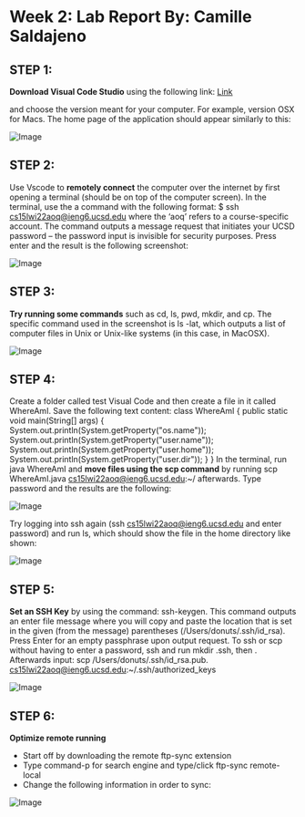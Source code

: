 __Week 2: Lab Report By: Camille Saldajeno__
=========

STEP 1:
---------

__Download Visual Code Studio__ using the following link: 
[Link][1]

[1]: https://code.visualstudio.com/ 

and choose the version meant for your computer. For example, version OSX for Macs. The home page of the application should appear similarly to this:

![Image][1]

[1]: https://user-images.githubusercontent.com/91626896/150620384-080cd64a-5867-4fae-aaee-affa25821a16.png


STEP 2:
---------
Use Vscode to __remotely connect__ the computer over the internet by first opening a terminal (should be on top of the computer screen). In the terminal, use the a command with the following format:
$ ssh cs15lwi22aoq@ieng6.ucsd.edu  where the ‘aoq’ refers to a course-specific account. The command outputs a message request that initiates your UCSD password – the password input is invisible for security purposes. Press enter and the result is the following screenshot:

![Image][1]

[1]: https://lh3.googleusercontent.com/PGIU4-R_N5XRduFreNPI-CKvYqLfZdIvvSMJubAspiGkSPKop-HKukS3HEL0qApSecFYJA7Sodci5y6-4KfhZ9PFS-g5nQ14ca454tENjVPnnBCmQVyW2uNwQzUuKkBPMR7yIbPg


STEP 3:
---------
__Try running some commands__ such as cd, ls, pwd, mkdir, and cp. The specific command used in the screenshot is ls -lat, which outputs a list of computer files in Unix or Unix-like systems (in this case, in MacOSX).

![Image][1]

[1]: https://lh6.googleusercontent.com/Tg63I83GFA-JPKlwRBx0gUSAVoYesclDDst1aAJqNL5no2FRFyIi4qnu8hOmpgJGezQcUcNyO1IXu2OUBNKk_bSF7LVXVPj7xHQCwERsbeO2pdCQ-oZpbhW4I0l9aHdkdfxatHJ1

STEP 4:
---------
Create a folder called test Visual Code and then create a file in it called WhereAmI. Save the following text content:
class WhereAmI {
  public static void main(String[] args) {
    System.out.println(System.getProperty("os.name"));
    System.out.println(System.getProperty("user.name"));
    System.out.println(System.getProperty("user.home"));
    System.out.println(System.getProperty("user.dir"));
  }
}
In the terminal, run java WhereAmI and __move files using the scp command__ by running scp WhereAmI.java cs15lwi22aoq@ieng6.ucsd.edu:~/ afterwards. Type password and the results are the following:

![Image][1]

[1]: https://lh6.googleusercontent.com/kx2Qo73BtReiiblms0K4ofdjbRRk9PHjwKi0kwNVF3_hp9X7CsifhTP07gE-paGbX5HpOa86PqnWy15ODK0i5W4LywvMnp1NmGtrL0UTFYGS56_aIzHgySmquQbkR_d4EIoeZyEz

Try logging into ssh again (ssh cs15lwi22aoq@ieng6.ucsd.edu and enter password) and run ls, which should show the file in the home directory like shown:

![Image][1]

[1]: https://lh3.googleusercontent.com/c_XLWqAA1ZhW3OgFwOGNXzvKfQOvrEjSD63OaBBNzR-CCaPx9MlnH6OWGPR6guQG5zyCb7U0x0VvwFH3cZcqKNCAsEJ-xbl6cI-qeYuZnFZ7WfSyxWMKGVEn0z6_eqUAtHd7Dezj

STEP 5:
---------
__Set an SSH Key__ by using the command: ssh-keygen. This command outputs an enter file message where you will copy and paste the location that is set in the given (from the message) parentheses (/Users/donuts/.ssh/id_rsa). Press Enter for an empty passphrase upon output request. To ssh or scp without having to enter a password, ssh and run mkdir .ssh, then <logout>. Afterwards input:
scp /Users/donuts/.ssh/id_rsa.pub. cs15lwi22aoq@ieng6.ucsd.edu:~/.ssh/authorized_keys

![Image][1]

[1]: https://lh3.googleusercontent.com/s4jepu2RcjyHDuDbj1eUheY_zFe2iVjhgeJkioZwi_e5S408hR4RADZ3HauC5a_16GphiuDJOTv3h5O5_qQbI--eA9XuhcHQ9MjAejW5JOQbTbAJ7y6d2ejLw9q0p_rnQl-_szeQ

STEP 6:
---------
__Optimize remote running__
- Start off by downloading the remote ftp-sync extension
- Type command-p for search engine and type/click ftp-sync remote-local
- Change the following information in order to sync:
  
![Image][1]

[1]: https://lh6.googleusercontent.com/a-Cphj5PWUj2r9C9Gmu2U5uEOj-DAYIpIS4fgDBbDJrN0tzV6itrBOyh68q6llLjqKnNYh49U2Rk8m9_yh5261wEUj1c-HdG_gvgE7VHXZBdG2m3xfVHR_brpkIAhnbzExerTKag
